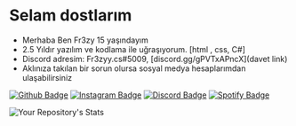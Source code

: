 # Selam dostlarım
- Merhaba Ben Fr3zy 15 yaşındayım
- 2.5 Yıldır yazılım ve kodlama ile uğraşıyorum. [html , css, C#]
- Discord adresim: Fr3zyy.cs#5009, [discord.gg/gPVTxAPncX](davet link)
- Aklınıza takılan bir sorun olursa sosyal medya hesaplarımdan ulaşabilirsiniz

[![Github Badge](https://img.shields.io/badge/-Github-000?style=quare&labelColor=000&logo=Github&logoColor=white&link=link)](link)
[![Instagram Badge](https://img.shields.io/badge/-Instagram-C13584?style=flat-quare&labelColor=C13584&logo=instagram&logoColor=white&link=link)](link)
[![Discord Badge](https://img.shields.io/badge/-Discord-5865F2?style=flat-quare&labelColor=5865F2&logo=discord&logoColor=white&link=link)](link)
[![Spotify Badge](https://img.shields.io/badge/-Spotify-1ED760?style=flat-quare&labelColor=1ED760&logo=spotify&logoColor=white&link=link)](link)

![Your Repository's Stats](https://github-readme-stats.vercel.app/api?username=Fr3zyy&show_icons=true)
